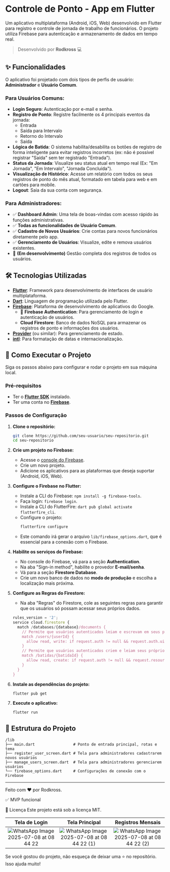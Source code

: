 # Controle de Ponto - App em Flutter

Um aplicativo multiplataforma (Android, iOS, Web) desenvolvido em Flutter para registro e controle de jornada de trabalho de funcionários. O projeto utiliza Firebase para autenticação e armazenamento de dados em tempo real.

> Desenvolvido por **Rodkross** 💻

## ✨ Funcionalidades

O aplicativo foi projetado com dois tipos de perfis de usuário: **Administrador** e **Usuário Comum**.

### Para Usuários Comuns:
- **Login Seguro**: Autenticação por e-mail e senha.
- **Registro de Ponto**: Registre facilmente os 4 principais eventos da jornada:
  - Entrada
  - Saída para Intervalo
  - Retorno do Intervalo
  - Saída
- **Lógica de Batida**: O sistema habilita/desabilita os botões de registro de forma inteligente para evitar registros incorretos (ex: não é possível registrar "Saída" sem ter registrado "Entrada").
- **Status da Jornada**: Visualize seu status atual em tempo real (Ex: "Em Jornada", "Em Intervalo", "Jornada Concluída").
- **Visualização de Histórico**: Acesse um relatório com todos os seus registros de ponto do mês atual, formatado em tabela para web e em cartões para mobile.
- **Logout**: Saia da sua conta com segurança.

### Para Administradores:
- ✅ **Dashboard Admin**: Uma tela de boas-vindas com acesso rápido às funções administrativas.
- ✅ **Todas as funcionalidades de Usuário Comum**.
- ✅ **Cadastro de Novos Usuários**: Crie contas para novos funcionários diretamente pelo app.
- ✅ **Gerenciamento de Usuários**: Visualize, edite e remova usuários existentes.
- 🚧 **(Em desenvolvimento)** Gestão completa dos registros de todos os usuários. 

## 🛠️ Tecnologias Utilizadas

- **[Flutter](https://flutter.dev/)**: Framework para desenvolvimento de interfaces de usuário multiplataforma.
- **[Dart](https://dart.dev/)**: Linguagem de programação utilizada pelo Flutter.
- **[Firebase](https://firebase.google.com/)**: Plataforma de desenvolvimento de aplicativos do Google.
  - 🔐 **Firebase Authentication**: Para gerenciamento de login e autenticação de usuários.
  - **Cloud Firestore**: Banco de dados NoSQL para armazenar os registros de ponto e informações dos usuários.
- **[Provider](https://pub.dev/packages/provider)** (ou similar): Para gerenciamento de estado.
- **[intl](https://pub.dev/packages/intl)**: Para formatação de datas e internacionalização.

## 🚀 Como Executar o Projeto

Siga os passos abaixo para configurar e rodar o projeto em sua máquina local.

### Pré-requisitos

- Ter o **[Flutter SDK](https://docs.flutter.dev/get-started/install)** instalado.
- Ter uma conta no **[Firebase](https://firebase.google.com/)**.

### Passos de Configuração

1.  **Clone o repositório:**
    ```sh
    git clone https://github.com/seu-usuario/seu-repositorio.git
    cd seu-repositorio
    ```

2.  **Crie um projeto no Firebase:**
    - Acesse o [console do Firebase](https://console.firebase.google.com/).
    - Crie um novo projeto.
    - Adicione os aplicativos para as plataformas que deseja suportar (Android, iOS, Web).

3.  **Configure o Firebase no Flutter:**
    - Instale a CLI do Firebase: `npm install -g firebase-tools`.
    - Faça login: `firebase login`.
    - Instale a CLI do FlutterFire: `dart pub global activate flutterfire_cli`.
    - Configure o projeto:
      ```sh
      flutterfire configure
      ```
    - Este comando irá gerar o arquivo `lib/firebase_options.dart`, que é essencial para a conexão com o Firebase.

4.  **Habilite os serviços do Firebase:**
    - No console do Firebase, vá para a seção **Authentication**.
    - Na aba "Sign-in method", habilite o provedor **E-mail/senha**.
    - Vá para a seção **Firestore Database**.
    - Crie um novo banco de dados no **modo de produção** e escolha a localização mais próxima.

5.  **Configure as Regras do Firestore:**
    - Na aba "Regras" do Firestore, cole as seguintes regras para garantir que os usuários só possam acessar seus próprios dados.
    ```js
    rules_version = '2';
    service cloud.firestore {
      match /databases/{database}/documents {
        // Permite que usuários autenticados leiam e escrevam em seus próprios documentos
        match /users/{userId} {
          allow read, write: if request.auth != null && request.auth.uid == userId;
        }
        // Permite que usuários autenticados criem e leiam seus próprios registros de ponto
        match /batidas/{batidaId} {
          allow read, create: if request.auth != null && request.resource.data.uid == request.auth.uid;
        }
      }
    }
    ```

6.  **Instale as dependências do projeto:**
    ```sh
    flutter pub get
    ```

7.  **Execute o aplicativo:**
    ```sh
    flutter run
    ```

## 📝 Estrutura do Projeto

```
/lib
├── main.dart                 # Ponto de entrada principal, rotas e tema
├── register_user_screen.dart # Tela para administradores cadastrarem novos usuários
├── manage_users_screen.dart  # Tela para administradores gerenciarem usuários
└── firebase_options.dart     # Configurações de conexão com o Firebase
```

---



Feito com ❤️ por Rodkross.


✅ MVP funcional

📃 Licença
Este projeto está sob a licença MIT.


|                       Tela de Login                      |                        Tela Principal                       |                         Registros Mensais                        |
| :------------------------------------------------------: | :---------------------------------------------------------: | :--------------------------------------------------------------: |
| ![WhatsApp Image 2025-07-08 at 08 44 22](https://github.com/user-attachments/assets/a1e22fe8-f0ec-4311-b7f4-9d032e573d93) | ![WhatsApp Image 2025-07-08 at 08 44 22 (1)](https://github.com/user-attachments/assets/b1cb0622-d458-495c-8c00-2b6a128dc97c) | ![WhatsApp Image 2025-07-08 at 08 44 22 (2)](https://github.com/user-attachments/assets/d1b0c1dc-a58d-4fa2-bb6c-cebe96ea8cbc) |



Se você gostou do projeto, não esqueça de deixar uma ⭐ no repositório. Isso ajuda muito!
